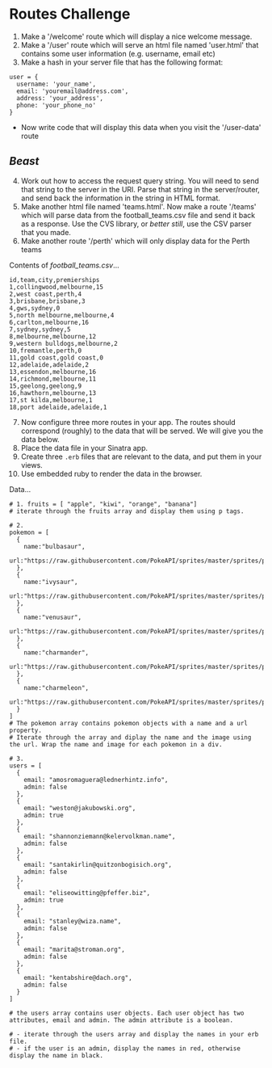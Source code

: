 # Routes Challenge

1. Make a '/welcome' route which will display a nice welcome message.
2. Make a '/user' route which will serve an html file named 'user.html' that contains some user information (e.g. username, email etc)
3. Make a hash in your server file that has the following format:
 
  ```
  user = {
    username: 'your_name',
    email: 'youremail@address.com',
    address: 'your_address',
    phone: 'your_phone_no'
  }
  ```
 - Now write code that will display this data when you visit the '/user-data' route

## *Beast*
4. Work out how to access the request query string. You will need to send that string to the server in the URI. Parse that string in the server/router, and send back the information in the string in HTML format.
5. Make another html file named 'teams.html'. Now make a route '/teams' which will parse data from the football_teams.csv file and send it back as a response. Use the CVS library, or *better still*, use the CSV parser that you made.
6. Make another route '/perth' which will only display data for the Perth teams

Contents of *football_teams.csv*...
````
id,team,city,premierships
1,collingwood,melbourne,15
2,west coast,perth,4
3,brisbane,brisbane,3
4,gws,sydney,0
5,north melbourne,melbourne,4
6,carlton,melbourne,16
7,sydney,sydney,5
8,melbourne,melbourne,12
9,western bulldogs,melbourne,2
10,fremantle,perth,0
11,gold coast,gold coast,0
12,adelaide,adelaide,2
13,essendon,melbourne,16
14,richmond,melbourne,11
15,geelong,geelong,9
16,hawthorn,melbourne,13
17,st kilda,melbourne,1
18,port adelaide,adelaide,1
````

7. Now configure three more routes in your app. The routes should correspond (roughly) to the data that will be served.
We will give you the data below.
1. Place the data file in your Sinatra app.
2. Create three `.erb` files that are relevant to the data, and put them in your views.
3. Use embedded ruby to render the data in the browser.

Data...

````
# 1. fruits = [ "apple", "kiwi", "orange", "banana"]
# iterate through the fruits array and display them using p tags.

# 2.
pokemon = [
  {
    name:"bulbasaur",
    url:"https://raw.githubusercontent.com/PokeAPI/sprites/master/sprites/pokemon/1.png"
  },
  {
    name:"ivysaur",
    url:"https://raw.githubusercontent.com/PokeAPI/sprites/master/sprites/pokemon/2.png"
  },
  {
    name:"venusaur",
    url:"https://raw.githubusercontent.com/PokeAPI/sprites/master/sprites/pokemon/3.png"
  },
  {
    name:"charmander",
    url:"https://raw.githubusercontent.com/PokeAPI/sprites/master/sprites/pokemon/4.png"
  },
  {
    name:"charmeleon",
    url:"https://raw.githubusercontent.com/PokeAPI/sprites/master/sprites/pokemon/5.png"
  }
]
# The pokemon array contains pokemon objects with a name and a url property.
# Iterate through the array and diplay the name and the image using the url. Wrap the name and image for each pokemon in a div.

# 3. 
users = [
  {
    email: "amosromaguera@lednerhintz.info",
    admin: false
  },
  {
    email: "weston@jakubowski.org",
    admin: true
  },
  {
    email: "shannonziemann@kelervolkman.name",
    admin: false
  },
  {
    email: "santakirlin@quitzonbogisich.org",
    admin: false
  },
  {
    email: "eliseowitting@pfeffer.biz",
    admin: true
  },
  {
    email: "stanley@wiza.name",
    admin: false
  },
  {
    email: "marita@stroman.org",
    admin: false
  },
  {
    email: "kentabshire@dach.org",
    admin: false
  }
]

# the users array contains user objects. Each user object has two attributes, email and admin. The admin attribute is a boolean.

# - iterate through the users array and display the names in your erb file. 
# - if the user is an admin, display the names in red, otherwise display the name in black.
````